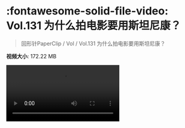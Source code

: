 # :fontawesome-solid-file-video: Vol.131 为什么拍电影要用斯坦尼康？

> 回形针PaperClip / Vol / Vol.131 为什么拍电影要用斯坦尼康？

**视频大小**: 172.22 MB

<div class="video"><video src="https://file.hsyhx.top/archive/PaperClip/Vol/131.mp4" controls preload>🤔 您的浏览器不支持 video 标签</video></div>